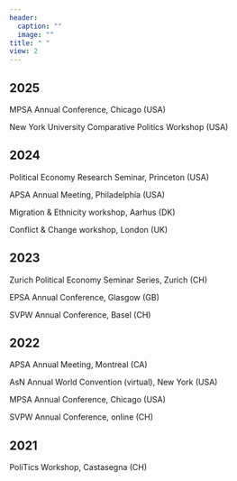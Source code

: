 ```yaml
---
header:
  caption: ""
  image: ""
title: " "
view: 2
---
```



## 2025

MPSA Annual Conference, Chicago (USA)

New York University Comparative Politics Workshop (USA)

## 2024

Political Economy Research Seminar, Princeton (USA)

APSA Annual Meeting, Philadelphia (USA)

Migration & Ethnicity workshop, Aarhus (DK)

Conflict & Change workshop, London (UK)

## 2023
Zurich Political Economy Seminar Series, Zurich (CH)

EPSA Annual Conference, Glasgow (GB)

SVPW Annual Conference, Basel (CH)

## 2022
APSA Annual Meeting, Montreal (CA)

AsN Annual World Convention (virtual), New York (USA)

MPSA Annual Conference, Chicago (USA)

SVPW Annual Conference, online (CH)

## 2021
PoliTics Workshop, Castasegna (CH)

